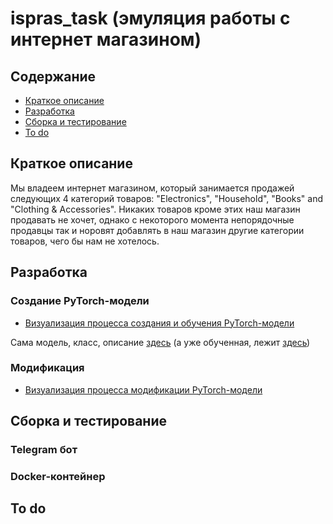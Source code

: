# ispras_task (эмуляция работы с интернет магазином)
## Содержание
 - [Краткое описание](#краткое-описание)
 - [Разработка](#разработка)
 - [Сборка и тестирование](#сборка-и-тестирование)
 - [To do](#to-do)


## Краткое описание

Мы владеем интернет магазином, который занимается продажей следующих 4 категорий товаров:  "Electronics", "Household", "Books" and "Clothing & Accessories". Никаких товаров кроме этих наш магазин продавать не хочет, однако с некоторого момента непорядочные продавцы так и норовят добавлять в наш магазин другие категории товаров, чего бы нам не хотелось.


## Разработка

### Создание PyTorch-модели

 - [Визуализация процесса создания и обучения PyTorch-модели](zeropoint/EtextClassificationFastTextLSTM.ipynb)

Сама модель, класс, описание [здесь](mylib/mymodel.py) (а уже обученная, лежит [здесь](zeropoint/saved_model.pt))

### Модификация
 - [Визуализация процесса модификации PyTorch-модели]()
## Сборка и тестирование

### Telegram бот
### Docker-контейнер


## To do
